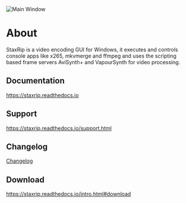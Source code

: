 ![Main Window](https://github.com/staxrip/staxrip/blob/master/docs/screenshots/_Main.png)

About
=====

StaxRip is a video encoding GUI for Windows, it executes and controls console apps like x265, mkvmerge and ffmpeg and uses the scripting based frame servers AviSynth+ and VapourSynth for video processing.


Documentation
-------------

<https://staxrip.readthedocs.io>


Support
-------

<https://staxrip.readthedocs.io/support.html>


Changelog
---------

[Changelog](Changelog.md)


Download
--------

<https://staxrip.readthedocs.io/intro.html#download>
